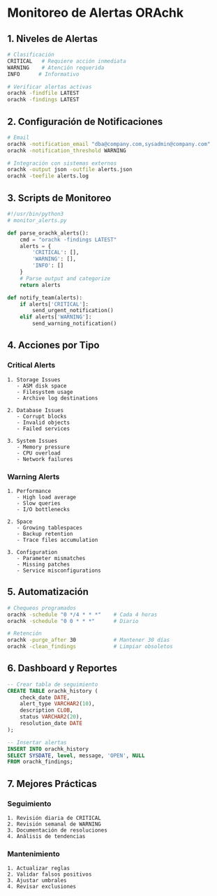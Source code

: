 # Monitoreo de Alertas ORAchk

## 1. Niveles de Alertas
```bash
# Clasificación
CRITICAL   # Requiere acción inmediata
WARNING    # Atención requerida
INFO      # Informativo

# Verificar alertas activas
orachk -findfile LATEST
orachk -findings LATEST
```

## 2. Configuración de Notificaciones
```bash
# Email
orachk -notification_email "dba@company.com,sysadmin@company.com"
orachk -notification_threshold WARNING

# Integración con sistemas externos
orachk -output json -outfile alerts.json
orachk -teefile alerts.log
```

## 3. Scripts de Monitoreo
```python
#!/usr/bin/python3
# monitor_alerts.py

def parse_orachk_alerts():
    cmd = "orachk -findings LATEST"
    alerts = {
        'CRITICAL': [],
        'WARNING': [],
        'INFO': []
    }
    # Parse output and categorize
    return alerts

def notify_team(alerts):
    if alerts['CRITICAL']:
        send_urgent_notification()
    elif alerts['WARNING']:
        send_warning_notification()
```

## 4. Acciones por Tipo

### Critical Alerts
```plaintext
1. Storage Issues
   - ASM disk space
   - Filesystem usage
   - Archive log destinations

2. Database Issues
   - Corrupt blocks
   - Invalid objects
   - Failed services

3. System Issues
   - Memory pressure
   - CPU overload
   - Network failures
```

### Warning Alerts
```plaintext
1. Performance
   - High load average
   - Slow queries
   - I/O bottlenecks

2. Space
   - Growing tablespaces
   - Backup retention
   - Trace files accumulation

3. Configuration
   - Parameter mismatches
   - Missing patches
   - Service misconfigurations
```

## 5. Automatización
```bash
# Chequeos programados
orachk -schedule "0 */4 * * *"    # Cada 4 horas
orachk -schedule "0 0 * * *"      # Diario

# Retención
orachk -purge_after 30            # Mantener 30 días
orachk -clean_findings            # Limpiar obsoletos
```

## 6. Dashboard y Reportes
```sql
-- Crear tabla de seguimiento
CREATE TABLE orachk_history (
    check_date DATE,
    alert_type VARCHAR2(10),
    description CLOB,
    status VARCHAR2(20),
    resolution_date DATE
);

-- Insertar alertas
INSERT INTO orachk_history
SELECT SYSDATE, level, message, 'OPEN', NULL
FROM orachk_findings;
```

## 7. Mejores Prácticas

### Seguimiento
```plaintext
1. Revisión diaria de CRITICAL
2. Revisión semanal de WARNING
3. Documentación de resoluciones
4. Análisis de tendencias
```

### Mantenimiento
```plaintext
1. Actualizar reglas
2. Validar falsos positivos
3. Ajustar umbrales
4. Revisar exclusiones
```